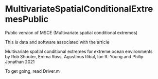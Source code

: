 # MultivariateSpatialConditionalExtremesPublic
Public version of MSCE (Multivariate spatial conditional extremes)

This is data and software associated with the article

Multivariate spatial conditional extremes for extreme ocean environments
by
Rob Shooter, Emma Ross, Agustinus Ribal, Ian R. Young and Philip Jonathan
2021

To get going, read Driver.m
